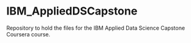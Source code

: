 # IBM_AppliedDSCapstone
Repository to hold the files for the IBM Applied Data Science Capstone Coursera course.
